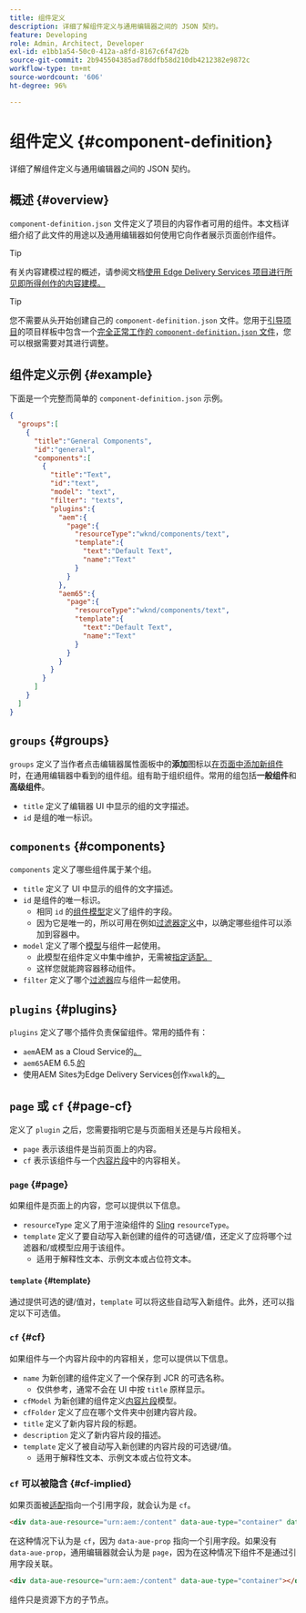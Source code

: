 ```yaml
---
title: 组件定义
description: 详细了解组件定义与通用编辑器之间的 JSON 契约。
feature: Developing
role: Admin, Architect, Developer
exl-id: e1bb1a54-50c0-412a-a8fd-8167c6f47d2b
source-git-commit: 2b945504385ad78ddfb58d210db4212382e9872c
workflow-type: tm+mt
source-wordcount: '606'
ht-degree: 96%

---
```


# 组件定义 {#component-definition}

详细了解组件定义与通用编辑器之间的 JSON 契约。

## 概述 {#overview}

`component-definition.json` 文件定义了项目的内容作者可用的组件。本文档详细介绍了此文件的用途以及通用编辑器如何使用它向作者展示页面创作组件。

>[!TIP]
>
>有关内容建模过程的概述，请参阅文档[使用 Edge Delivery Services 项目进行所见即所得创作的内容建模。](https://www.aem.live/developer/component-model-definitions)

>[!TIP]
>
>您不需要从头开始创建自己的 `component-definition.json` 文件。您用于[引导项目](https://www.aem.live/developer/ue-tutorial)的项目样板中包含一个[完全正常工作的 `component-definition.json` 文件](https://github.com/adobe-rnd/aem-boilerplate-xwalk/blob/main/component-definition.json)，您可以根据需要对其进行调整。

## 组件定义示例 {#example}

下面是一个完整而简单的 `component-definition.json` 示例。

```json
{
  "groups":[
    {
      "title":"General Components",
      "id":"general",
      "components":[
        {
          "title":"Text",
          "id":"text",
          "model": "text",
          "filter": "texts",
          "plugins":{
            "aem":{
              "page":{
                "resourceType":"wknd/components/text",
                "template":{
                  "text":"Default Text",
                  "name":"Text"
                }
              }
            },
            "aem65":{
              "page":{
                "resourceType":"wknd/components/text",
                "template":{
                  "text":"Default Text",
                  "name":"Text"
                }
              }
            }
          }
        }
      ]
    }
  ]
}
```

## `groups` {#groups}

`groups` 定义了当作者点击编辑器属性面板中的&#x200B;**添加**&#x200B;图标以[在页面中添加新组件](/help/sites-cloud/authoring/universal-editor/authoring.md#adding-components)时，在通用编辑器中看到的组件组。组有助于组织组件。常用的组包括&#x200B;**一般组件**&#x200B;和&#x200B;**高级组件**。

* `title` 定义了编辑器 UI 中显示的组的文字描述。
* `id` 是组的唯一标识。

## `components` {#components}

`components` 定义了哪些组件属于某个组。

* `title` 定义了 UI 中显示的组件的文字描述。
* `id` 是组件的唯一标识。
   * 相同 `id` 的[组件模型](/help/implementing/universal-editor/field-types.md#model-structure)定义了组件的字段。  
   * 因为它是唯一的，所以可用在例如[过滤器定义](/help/implementing/universal-editor/filtering.md)中，以确定哪些组件可以添加到容器中。
* `model` 定义了哪个[模型](/help/implementing/universal-editor/field-types.md#model-structure)与组件一起使用。
   * 此模型在组件定义中集中维护，无需被[指定适配。](/help/implementing/universal-editor/field-types.md#instrumentation)
   * 这样您就能跨容器移动组件。
* `filter` 定义了哪个[过滤器](/help/implementing/universal-editor/filtering.md)应与组件一起使用。

## `plugins` {#plugins}

`plugins` 定义了哪个插件负责保留组件。常用的插件有：

* `aem`AEM as a Cloud Service的[。](https://experienceleague.adobe.com/zh-hans/docs/experience-manager-cloud-service)
* `aem65`AEM 6.5.[的](https://experienceleague.adobe.com/en/docs/experience-manager-65)
* 使用AEM Sites为Edge Delivery Services创作`xwalk`的[。](https://www.aem.live/developer/ue-tutorial)

## `page` 或 `cf` {#page-cf}

定义了 `plugin` 之后，您需要指明它是与页面相关还是与片段相关。

* `page` 表示该组件是当前页面上的内容。
* `cf` 表示该组件与一个[内容片段](/help/assets/content-fragments/content-fragments.md)中的内容相关。

### `page` {#page}

如果组件是页面上的内容，您可以提供以下信息。

* `resourceType` 定义了用于渲染组件的 [Sling](/help/implementing/developing/introduction/sling-cheatsheet.md) `resourceType`。
* `template` 定义了要自动写入新创建的组件的可选键/值，还定义了应将哪个过滤器和/或模型应用于该组件。
   * 适用于解释性文本、示例文本或占位符文本。

#### `template` {#template}

通过提供可选的键/值对，`template` 可以将这些自动写入新组件。此外，还可以指定以下可选值。

### `cf` {#cf}

如果组件与一个内容片段中的内容相关，您可以提供以下信息。

* `name` 为新创建的组件定义了一个保存到 JCR 的可选名称。
   * 仅供参考，通常不会在 UI 中按 `title` 原样显示。
* `cfModel` 为新创建的组件定义[内容片段](/help/assets/content-fragments/content-fragments-models.md)模型。
* `cfFolder` 定义了应在哪个文件夹中创建内容片段。
* `title` 定义了新内容片段的标题。
* `description` 定义了新内容片段的描述。
* `template` 定义了被自动写入新创建的内容片段的可选键/值。
   * 适用于解释性文本、示例文本或占位符文本。

### `cf` 可以被隐含 {#cf-implied}

如果页面被[适配](/help/implementing/universal-editor/getting-started.md#instrument-page)指向一个引用字段，就会认为是 `cf`。

```html
<div data-aue-resource="urn:aem:/content" data-aue-type="container" data-aue-prop="field"></div>
```

在这种情况下认为是 `cf`，因为 `data-aue-prop` 指向一个引用字段。如果没有 `data-aue-prop`，通用编辑器就会认为是 `page`，因为在这种情况下组件不是通过引用字段关联。

```html
<div data-aue-resource="urn:aem:/content" data-aue-type="container"></div>
```

组件只是资源下方的子节点。
